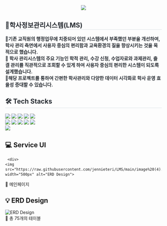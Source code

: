 <div align= "center">
    <img src="https://capsule-render.vercel.app/api?type=wave&color=auto&height=180&text=Final%20Project&animation=&fontColor=817979&fontSize=60" />
    </div>
    <div style="text-align: left;"> 
    <h2 style="border-bottom: 1px solid #d8dee4; color: #282d33;"> 🏫학사정보관리시스템(LMS) </h2>  
    <div style="font-weight: 700; font-size: 15px; text-align: left; color: #282d33;">  
        🍓기존 교직원의 행정업무에 치중되어 있던 시스템에서 부족했던 부분을 개선하여, 학사 관리 측면에서 사용자 중심의 편리함과 교육환경의 질을 향상시키는 것을 목적으로 했습니다.
        <br>
        🍊
         학사 관리시스템의 주요 기능인 학적 관리, 수강 신청, 수업자료와 과제관리, 출결 관리를 직관적으로 조회할 수 있게 하여 사용자 중심의 편리한 시스템이 되도록 설계했습니다.<br>
        🍇해당 프로젝트를 통하여 간편한 학사관리와 다양한 데이터 시각화로 학사 운영 효율성 증대할 수 있습니다.
    </div> 
    </div>
    <div style="text-align: left;">
    <h2 style="border-bottom: 1px solid #d8dee4; color: #282d33;"> 🛠️ Tech Stacks </h2>  
    <div style="margin: ; text-align: left;" "text-align: left;"> <img src="https://img.shields.io/badge/Apache Tomcat-F8DC75?style=for-the-badge&logo=Apache Tomcat&logoColor=white">
          <img src="https://img.shields.io/badge/Bootstrap-7952B3?style=for-the-badge&logo=Bootstrap&logoColor=white">
          <img src="https://img.shields.io/badge/CSS3-1572B6?style=for-the-badge&logo=CSS3&logoColor=white">
          <img src="https://img.shields.io/badge/HTML5-E34F26?style=for-the-badge&logo=HTML5&logoColor=white">
          <img src="https://img.shields.io/badge/jQuery-0769AD?style=for-the-badge&logo=jQuery&logoColor=white">
          <br/><img src="https://img.shields.io/badge/Java-007396?style=for-the-badge&logo=Java&logoColor=white">
          <img src="https://img.shields.io/badge/Javascript-F7DF1E?style=for-the-badge&logo=Javascript&logoColor=white">
          <img src="https://img.shields.io/badge/Oracle-F80000?style=for-the-badge&logo=Oracle&logoColor=white">
          <img src="https://img.shields.io/badge/Python-3776AB?style=for-the-badge&logo=Python&logoColor=white">
          <img src="https://img.shields.io/badge/Spring-6DB33F?style=for-the-badge&logo=Spring&logoColor=white">
          <br/><img src="https://img.shields.io/badge/Spring Boot-6DB33F?style=for-the-badge&logo=Spring Boot&logoColor=white">
          </div>
    </div>
<!-- 화면 UI -->

<div align="left">
    <h2>💻 Service UI </h2>
    
     <div>
    <img src="https://raw.githubusercontent.com/jennieteri/LMS/main/image%20(4).png" width="500px" alt="ERD Design">
    
</div>
🍓 메인페이지
</div>



<div align="left">
    <h2> 💡 ERD Design </h2>
    <img src="https://github.com/user-attachments/assets/4a71f0a6-f1bd-4060-b772-07ac47bdc667" 
         width="500px" alt="ERD Design">
    <br>
    🍓 총 75개의 테이블 
</div>


  
